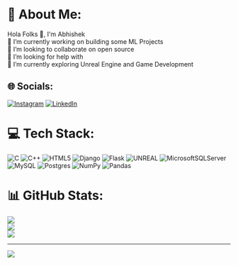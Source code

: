 # 💫 About Me:
Hola Folks 👋, I'm Abhishek<br>🔭 I’m currently working on building some ML Projects<br>👯 I’m looking to collaborate on open source<br>🤝 I’m looking for help with <br>🌱 I’m currently exploring Unreal Engine and Game Development<br>


## 🌐 Socials:
[![Instagram](https://img.shields.io/badge/Instagram-%23E4405F.svg?logo=Instagram&logoColor=white)](https://instagram.com/abhisheksoniiiiiii) [![LinkedIn](https://img.shields.io/badge/LinkedIn-%230077B5.svg?logo=linkedin&logoColor=white)](https://linkedin.com/in/abhisheksoniiii) 

# 💻 Tech Stack:
![C](https://img.shields.io/badge/c-%2300599C.svg?style=for-the-badge&logo=c&logoColor=white) ![C++](https://img.shields.io/badge/c++-%2300599C.svg?style=for-the-badge&logo=c%2B%2B&logoColor=white) ![HTML5](https://img.shields.io/badge/html5-%23E34F26.svg?style=for-the-badge&logo=html5&logoColor=white) ![Django](https://img.shields.io/badge/django-%23092E20.svg?style=for-the-badge&logo=django&logoColor=white) ![Flask](https://img.shields.io/badge/flask-%23000.svg?style=for-the-badge&logo=flask&logoColor=white) ![UNREAL](https://img.shields.io/badge/unreal-%2320232a.svg?style=for-the-badge&logo=unreal-engine&logoColor=white) ![MicrosoftSQLServer](https://img.shields.io/badge/Microsoft%20SQL%20Sever-CC2927?style=for-the-badge&logo=microsoft%20sql%20server&logoColor=white) ![MySQL](https://img.shields.io/badge/mysql-%2300f.svg?style=for-the-badge&logo=mysql&logoColor=white) ![Postgres](https://img.shields.io/badge/postgres-%23316192.svg?style=for-the-badge&logo=postgresql&logoColor=white) ![NumPy](https://img.shields.io/badge/numpy-%23013243.svg?style=for-the-badge&logo=numpy&logoColor=white) ![Pandas](https://img.shields.io/badge/pandas-%23150458.svg?style=for-the-badge&logo=pandas&logoColor=white)
# 📊 GitHub Stats:
![](https://github-readme-stats.vercel.app/api?username=abhisheksonii&theme=highcontrast&hide_border=false&include_all_commits=false&count_private=false)<br/>
![](https://github-readme-streak-stats.herokuapp.com/?user=abhisheksonii&theme=highcontrast&hide_border=false)<br/>
![](https://github-readme-stats.vercel.app/api/top-langs/?username=abhisheksonii&theme=highcontrast&hide_border=false&include_all_commits=false&count_private=false&layout=compact)

---
[![](https://visitcount.itsvg.in/api?id=abhisheksonii&icon=0&color=0)](https://visitcount.itsvg.in)

<!-- Proudly created with GPRM ( https://gprm.itsvg.in ) -->
